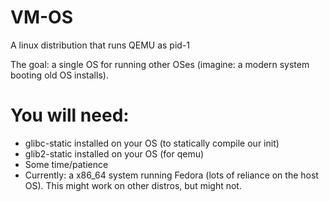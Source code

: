 # VM-OS
A linux distribution that runs QEMU as pid-1

The goal: a single OS for running other OSes (imagine: a modern system booting old OS installs).


# You will need:
- glibc-static installed on your OS (to statically compile our init)
- glib2-static installed on your OS (for qemu)
- Some time/patience
- Currently: a x86_64 system running Fedora (lots of reliance on the host OS). This might work on other distros, but might not.
